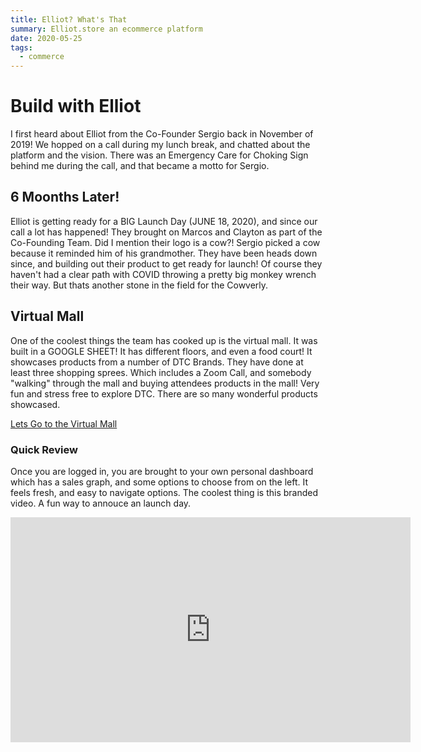 ```yaml
---
title: Elliot? What's That
summary: Elliot.store an ecommerce platform
date: 2020-05-25
tags:
  - commerce
---
```


# Build with Elliot

I first heard about Elliot from the Co-Founder Sergio back in November of 2019!
We hopped on a call during my lunch break, and chatted about the platform and the vision.
There was an Emergency Care for Choking Sign behind me during the call, and that became a motto for Sergio.

## 6 Moonths Later!

Elliot is getting ready for a BIG Launch Day (JUNE 18, 2020), and since our call a lot has happened!
They brought on Marcos and Clayton as part of the Co-Founding Team.
Did I mention their logo is a cow?! Sergio picked a cow because it reminded him of his grandmother.
They have been heads down since, and building out their product to get ready for launch!
Of course they haven't had a clear path with COVID throwing a pretty big monkey wrench their way. But thats another stone in the field for the Cowverly.

## Virtual Mall

One of the coolest things the team has cooked up is the virtual mall. It was built in a GOOGLE SHEET! It has different floors, and even a food court! It showcases products from a number of DTC Brands. They have done at least three shopping sprees. Which includes a Zoom Call, and somebody "walking" through the mall and buying attendees products in the mall! Very fun and stress free to explore DTC. There are so many wonderful products showcased.

[Lets Go to the Virtual Mall](https://docs.google.com/spreadsheets/d/1TmjD2mLXJAqGnblB_lMOWVtdvddxsxyw52pnt0Kt2hQ/edit#gid=0)

### Quick Review

Once you are logged in, you are brought to your own personal dashboard which has a sales graph, and some options to choose from on the left. It feels fresh, and easy to navigate options.
The coolest thing is this branded video. A fun way to annouce an launch day.

  <iframe title="vimeo-player" src="https://player.vimeo.com/video/417438624" width="640" height="360" frameborder="0" allowfullscreen></iframe>
